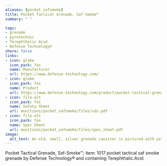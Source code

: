 ```yaml
--- 
aliases: [pocket_safsmoke] 
title: Pocket Tactical Grenade, Saf-Smoke™ 
summary: " " 

tags:  
- grenade 
- pyrotechnic 
- Terephthalic Acid 
- Defense Technology® 
share: false 
links:  
- icon: globe 
  icon_pack: fas 
  name: Manufacturer 
  url: https://www.defense-technology.com/ 
- icon: globe 
  icon_pack: fas 
  name: Product 
  url: https://www.defense-technology.com/product/pocket-tactical-grenade-saf-smoke/ 
- icon: file-alt  
  icon_pack: fas 
  name: Safety Sheet 
  url: munitions/pocket_safsmoke/files/sds.pdf 
- icon: file-alt  
  icon_pack: fas 
  name: Spec Sheet 
  url: munitions/pocket_safsmoke/files/spec_sheet.pdf 
image: 
  alt_text: An old, small, silver grenade canister is pictured with yellow writing that says `TD Pocket Tactical SAF Smoke`, the aluminum canister is nearly 5 inches long but only about an inch and a half in diameter. The trigger mechanism is black plastic, with a long plastic compression arm. The security ring is missing from the smoke grenade, because it's been used. 
---
```

Pocket Tactical Grenade, Saf-Smoke™; item: 1017 pocket tactical saf smoke grenade by Defense Technology® and containing Terephthalic.Acid
